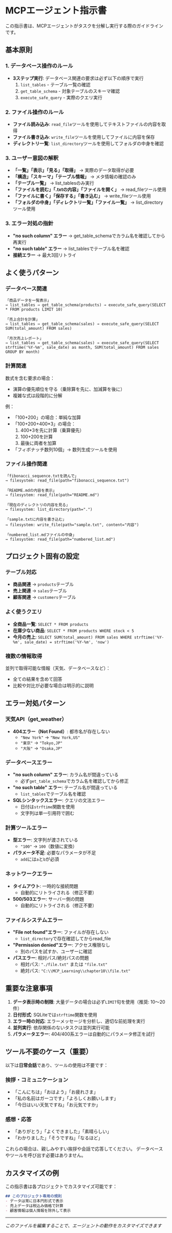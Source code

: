 # MCPエージェント指示書

この指示書は、MCPエージェントがタスクを分解し実行する際のガイドラインです。

## 基本原則

### 1. データベース操作のルール
- **3ステップ実行**: データベース関連の要求は必ず以下の順序で実行
  1. `list_tables` - テーブル一覧の確認
  2. `get_table_schema` - 対象テーブルのスキーマ確認
  3. `execute_safe_query` - 実際のクエリ実行

### 2. ファイル操作のルール
- **ファイル読み込み**: `read_file`ツールを使用してテキストファイルの内容を取得
- **ファイル書き込み**: `write_file`ツールを使用してファイルに内容を保存
- **ディレクトリ一覧**: `list_directory`ツールを使用してフォルダの中身を確認

### 3. ユーザー意図の解釈
- **「一覧」「表示」「見る」「取得」** → 実際のデータ取得が必要
- **「構造」「スキーマ」「テーブル情報」** → メタ情報の確認のみ
- **「テーブル一覧」** → list_tablesのみ実行
- **「ファイルを読む」「.txtの内容」「ファイルを開く」** → read_fileツール使用
- **「ファイルに書く」「保存する」「書き込む」** → write_fileツール使用
- **「フォルダの中身」「ディレクトリ一覧」「ファイル一覧」** → list_directoryツール使用

### 3. エラー対処の指針
- **"no such column" エラー** → get_table_schemaでカラム名を確認してから再実行
- **"no such table" エラー** → list_tablesでテーブル名を確認
- **接続エラー** → 最大3回リトライ

## よく使うパターン

### データベース関連
```
「商品データを一覧表示」
→ list_tables → get_table_schema(products) → execute_safe_query(SELECT * FROM products LIMIT 10)

「売上合計を計算」  
→ list_tables → get_table_schema(sales) → execute_safe_query(SELECT SUM(total_amount) FROM sales)

「月次売上レポート」
→ list_tables → get_table_schema(sales) → execute_safe_query(SELECT strftime('%Y-%m', sale_date) as month, SUM(total_amount) FROM sales GROUP BY month)
```

### 計算関連
数式を含む要求の場合：
- 演算の優先順位を守る（乗除算を先に、加減算を後に）
- 複雑な式は段階的に分解

例：
- 「100+200」の場合：単純な加算
- 「100+200+400*3」の場合：
  1. 400*3を先に計算（乗算優先）
  2. 100+200を計算
  3. 最後に両者を加算
- 「フィボナッチ数列10個」→ 数列生成ツールを使用

### ファイル操作関連
```
「fibonacci_sequence.txtを読んで」
→ filesystem: read_file(path="fibonacci_sequence.txt")

「README.mdの内容を表示」
→ filesystem: read_file(path="README.md")

「現在のディレクトリの内容を見る」
→ filesystem: list_directory(path=".")

「sample.txtに内容を書き込む」
→ filesystem: write_file(path="sample.txt", content="内容")

「numbered_list.mdファイルの中身」
→ filesystem: read_file(path="numbered_list.md")
```

## プロジェクト固有の設定

### テーブル対応
- **商品関連** → `products`テーブル
- **売上関連** → `sales`テーブル  
- **顧客関連** → `customers`テーブル

### よく使うクエリ
- **全商品一覧**: `SELECT * FROM products`
- **在庫少ない商品**: `SELECT * FROM products WHERE stock < 5`
- **今月の売上**: `SELECT SUM(total_amount) FROM sales WHERE strftime('%Y-%m', sale_date) = strftime('%Y-%m', 'now')`

### 複数の情報取得
並列で取得可能な情報（天気、データベースなど）：
- 全ての結果を含めて回答
- 比較や対比が必要な場合は明示的に説明

## エラー対処パターン

### 天気API（get_weather）
- **404エラー（Not Found）**: 都市名が存在しない
  - `"New York"` → `"New York,US"`
  - `"東京"` → `"Tokyo,JP"`
  - `"大阪"` → `"Osaka,JP"`

### データベースエラー
- **"no such column" エラー**: カラム名が間違っている
  - 必ず`get_table_schema`でカラム名を確認してから修正
- **"no such table" エラー**: テーブル名が間違っている
  - `list_tables`でテーブル名を確認
- **SQLシンタックスエラー**: クエリの文法エラー
  - 日付は`strftime`関数を使用
  - 文字列は単一引用符で囲む

### 計算ツールエラー
- **型エラー**: 文字列が渡されている
  - `"100"` → `100`（数値に変換）
- **パラメータ不足**: 必要なパラメータが不足
  - `add`には`a`と`b`が必須

### ネットワークエラー
- **タイムアウト**: 一時的な接続問題
  - 自動的にリトライされる（修正不要）
- **500/503エラー**: サーバー側の問題
  - 自動的にリトライされる（修正不要）

### ファイルシステムエラー
- **"File not found"エラー**: ファイルが存在しない
  - `list_directory`で存在確認してからread_file
- **"Permission denied"エラー**: アクセス権限なし
  - 別のパスを試すか、ユーザーに確認
- **パスエラー**: 相対パス/絶対パスの問題
  - 相対パス: `"./file.txt"` または `"file.txt"`
  - 絶対パス: `"C:\\MCP_Learning\\chapter10\\file.txt"`

## 重要な注意事項

1. **データ表示時の制限**: 大量データの場合は必ず`LIMIT`句を使用（推奨: 10〜20件）
2. **日付形式**: SQLiteでは`strftime`関数を使用
3. **エラー時の対応**: エラーメッセージを分析し、適切な前処理を実行
4. **並列実行**: 依存関係のないタスクは並列実行可能
5. **パラメータエラー**: 404/400系エラーは自動的にパラメータ修正を試行

## ツール不要のケース（重要）

以下は**日常会話**であり、ツールの使用は不要です：

### 挨拶・コミュニケーション
- 「こんにちは」「おはよう」「お疲れさま」
- 「私の名前はガーコです」「よろしくお願いします」
- 「今日はいい天気ですね」「お元気ですか」

### 感想・応答
- 「ありがとう」「よくできました」「素晴らしい」
- 「わかりました」「そうですね」「なるほど」

これらの場合は、親しみやすい挨拶や会話で応答してください。
データベースやツールを呼び出す必要はありません。

## カスタマイズの例

この指示書は各プロジェクトでカスタマイズ可能です：

```markdown
## このプロジェクト専用の規則
- データは常に日本円形式で表示
- 売上データは税込み価格で計算  
- 顧客情報は個人情報を除外して表示
```

---
*このファイルを編集することで、エージェントの動作をカスタマイズできます*